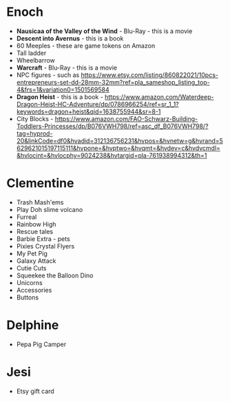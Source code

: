# Enoch
- **Nausicaa of the Valley of the Wind** - Blu-Ray - this is a movie
- **Descent into Avernus** - this is a book
- 60 Meeples - these are game tokens on Amazon
- Tall ladder
- Wheelbarrow
- **Warcraft** - Blu-Ray - this is a movie
- NPC figures - such as https://www.etsy.com/listing/860822021/10pcs-entrepreneurs-set-dd-28mm-32mm?ref=pla_sameshop_listing_top-4&frs=1&variation0=1501569584
- **Dragon Heist** - this is a book - https://www.amazon.com/Waterdeep-Dragon-Heist-HC-Adventure/dp/0786966254/ref=sr_1_1?keywords=dragon+heist&qid=1638755944&sr=8-1
- City Blocks - https://www.amazon.com/FAO-Schwarz-Building-Toddlers-Princesses/dp/B076VWH798/ref=asc_df_B076VWH798/?tag=hyprod-20&linkCode=df0&hvadid=312136756231&hvpos=&hvnetw=g&hvrand=5629621015197115111&hvpone=&hvptwo=&hvqmt=&hvdev=c&hvdvcmdl=&hvlocint=&hvlocphy=9024238&hvtargid=pla-761938994312&th=1

# Clementine
- Trash Mash'ems
- Play Doh slime volcano
- Furreal
- Rainbow High
- Rescue tales
- Barbie Extra - pets
- Pixies Crystal Flyers
- My Pet Pig
- Galaxy Attack
- Cutie Cuts
- Squeekee the Balloon Dino
- Unicorns
- Accessories
- Buttons

# Delphine
- Pepa Pig Camper

# Jesi
- Etsy gift card
